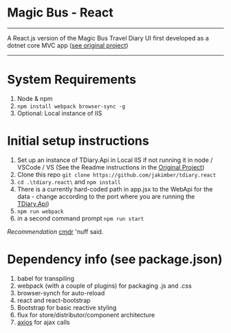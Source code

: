 # Magic Bus - React
---
A React.js version of the Magic Bus Travel Diary UI first developed as a dotnet core MVC app ([see original project](https://github.com/jakimber/tdiary "Original Magic Bus MVC Project"))

---
# System Requirements
1. Node & npm
2. `npm install webpack browser-sync -g`
3. Optional: Local instance of IIS

# Initial setup instructions
1. Set up an instance of TDiary.Api in Local IIS if not running it in node / VSCode / VS (See the Readme instructions in the [Original Project](https://github.com/jakimber/tdiary "Original Magic Bus Project"))
2. Clone this repo `git clone https://github.com/jakimber/tdiary.react`
3. `cd .\tdiary.react\` and `npm install`
4. There is a currently hard-coded path in app.jsx to the WebApi for the data - change according to the port where you are running the [TDiary.Api](https://github.com/jakimber/tdiary "Original Magic Bus Project - Containing TDiary.Api"))
5. `npm run webpack`
6. in a second command prompt `npm run start`

*Recommendation* [cmdr](http://cmdr.net "Awesome sauce for command prompts") 'nuff said.

# Dependency info (see package.json)
1. babel for transpiling
2. webpack (with a couple of plugins) for packaging .js and .css
3. browser-synch for auto-reload
4. react and react-bootstrap
5. Bootstrap for basic reactive styling
6. flux for store/distributor/component architecture
7. [axios](https://github.com/mzabriskie/axios "axios on github") for ajax calls
